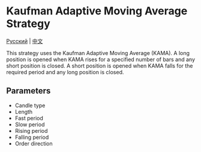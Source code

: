 # Kaufman Adaptive Moving Average Strategy
[Русский](README_ru.md) | [中文](README_cn.md)

This strategy uses the Kaufman Adaptive Moving Average (KAMA). A long position is opened when KAMA rises for a specified number of bars and any short position is closed. A short position is opened when KAMA falls for the required period and any long position is closed.

## Parameters
- Candle type
- Length
- Fast period
- Slow period
- Rising period
- Falling period
- Order direction
